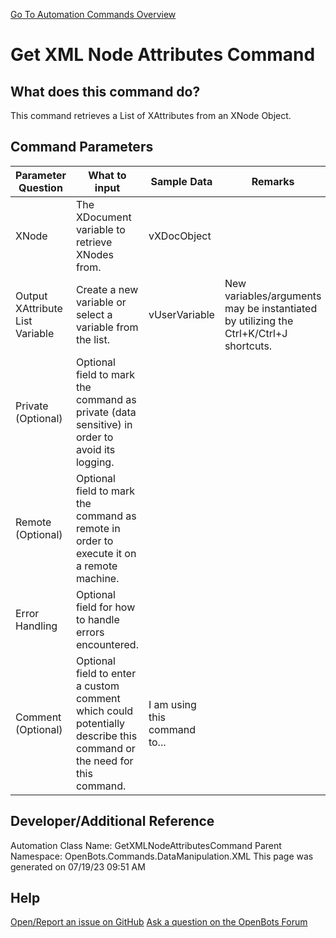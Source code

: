 <!--TITLE: Get XML Node Attributes Command -->
<!-- SUBTITLE: a command in the Data Manipulation Commands\XML group. -->
[Go To Automation Commands Overview](/automation-commands)


# Get XML Node Attributes Command


## What does this command do?
This command retrieves a List of XAttributes from an XNode Object.


## Command Parameters
| Parameter Question   	| What to input  	|  Sample Data 	| Remarks  	|
| ---                    | ---               | ---           | ---       |
|XNode|The XDocument variable to retrieve XNodes from.|vXDocObject||
|Output XAttribute List Variable|Create a new variable or select a variable from the list.|vUserVariable|New variables/arguments may be instantiated by utilizing the Ctrl+K/Ctrl+J shortcuts.|
|Private (Optional)|Optional field to mark the command as private (data sensitive) in order to avoid its logging.|||
|Remote (Optional)|Optional field to mark the command as remote in order to execute it on a remote machine.|||
|Error Handling|Optional field for how to handle errors encountered.|||
|Comment (Optional)|Optional field to enter a custom comment which could potentially describe this command or the need for this command.|I am using this command to...||


## Developer/Additional Reference
Automation Class Name: GetXMLNodeAttributesCommand
Parent Namespace: OpenBots.Commands.DataManipulation.XML
This page was generated on 07/19/23 09:51 AM


## Help
[Open/Report an issue on GitHub](https://github.com/OpenBotsAI/OpenBots.Studio/issues/new)
[Ask a question on the OpenBots Forum](https://openbots.ai/forums/)
